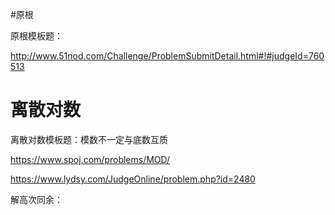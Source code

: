 #原根



原根模板题：

http://www.51nod.com/Challenge/ProblemSubmitDetail.html#!#judgeId=760513



# 离散对数

离散对数模板题：模数不一定与底数互质

https://www.spoj.com/problems/MOD/

https://www.lydsy.com/JudgeOnline/problem.php?id=2480



解高次同余：



